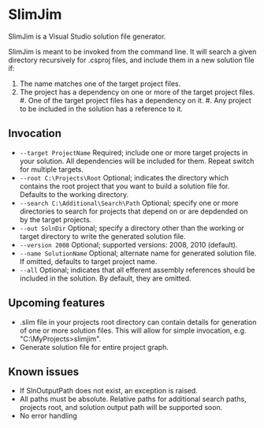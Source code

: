 SlimJim
=====

SlimJim is a Visual Studio solution file generator.

SlimJim is meant to be invoked from the command line. It will search a given directory recursively for .csproj files, and include them in a new solution file if:
 1. The name matches one of the target project files.
 1. The project has a dependency on one or more of the target project files.
#. One of the target project files has a dependency on it.
#. Any project to be included in the solution has a reference to it. 

Invocation
----------

* `--target ProjectName`			Required; include one or more target projects in your solution. All dependencies will be included for them. Repeat switch for multiple targets.
* `--root C:\Projects\Root`			Optional; indicates the directory which contains the root project that you want to build a solution file for. Defaults to the working directory.
* `--search C:\Additional\Search\Path`   Optional; specify one or more directories to search for projects that depend on or are depdended on by the target projects.
* `--out SolnDir` 				Optional; specify a directory other than the working or target directory to write the generated solution file.
* `--version 2008`         			Optional; supported versions: 2008, 2010 (default).
* `--name SolutionName`                     Optional; alternate name for generated solution file. If omitted, defaults to target project name.
* `--all`						Optional; indicates that all efferent assembly references should be included in the solution. By default, they are omitted.


Upcoming features
-----------------

* .slim file in your projects root directory can contain details for generation of one or more solution files. This will allow for simple invocation, e.g. "C:\MyProjects>slimjim".
* Generate solution file for entire project graph.

Known issues 
------------
* If SlnOutputPath does not exist, an exception is raised.
* All paths must be absolute. Relative paths for additional search paths, projects root, and solution output path will be supported soon.
* No error handling

